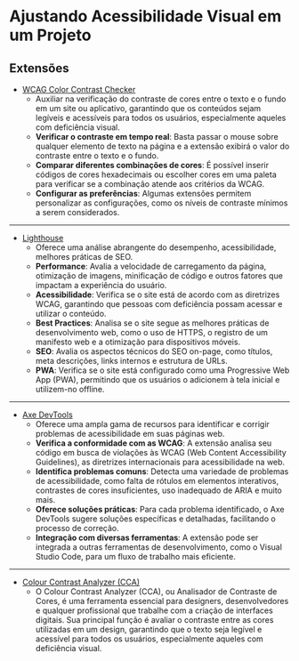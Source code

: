 # Ajustando Acessibilidade Visual em um Projeto

 ## Extensões
- [WCAG Color Contrast Checker](https://chromewebstore.google.com/detail/wcag-color-contrast-check/plnahcmalebffmaghcpcmpaciebdhgdf?hl=pt-PT&utm_source=ext_sidebar)
	- Auxiliar na verificação do contraste de cores entre o texto e o fundo em um site ou aplicativo, garantindo que os conteúdos sejam legíveis e acessíveis para todos os usuários, especialmente aqueles com deficiência visual.
	- **Verificar o contraste em tempo real**: Basta passar o mouse sobre qualquer elemento de texto na página e a extensão exibirá o valor do contraste entre o texto e o fundo.
	- **Comparar diferentes combinações de cores**: É possível inserir códigos de cores hexadecimais ou escolher cores em uma paleta para verificar se a combinação atende aos critérios da WCAG.
	- **Configurar as preferências**: Algumas extensões permitem personalizar as configurações, como os níveis de contraste mínimos a serem considerados.
___
- [Lighthouse](https://chromewebstore.google.com/detail/lighthouse/blipmdconlkpinefehnmjammfjpmpbjk?hl=pt-PT)
	- Oferece uma análise abrangente do desempenho, acessibilidade, melhores práticas de SEO.
	- **Performance**: Avalia a velocidade de carregamento da página, otimização de imagens, minificação de código e outros fatores que impactam a experiência do usuário.
	- **Acessibilidade**: Verifica se o site está de acordo com as diretrizes WCAG, garantindo que pessoas com deficiência possam acessar e utilizar o conteúdo.
	- **Best Practices**: Analisa se o site segue as melhores práticas de desenvolvimento web, como o uso de HTTPS, o registro de um manifesto web e a otimização para dispositivos móveis.
	- **SEO**: Avalia os aspectos técnicos do SEO on-page, como títulos, meta descrições, links internos e estrutura de URLs.
	- **PWA**: Verifica se o site está configurado como uma Progressive Web App (PWA), permitindo que os usuários o adicionem à tela inicial e utilizem-no offline.
___
- [Axe DevTools](https://chromewebstore.google.com/detail/axe-devtools-web-accessib/lhdoppojpmngadmnindnejefpokejbdd?hl=pt-PT)
	- Oferece uma ampla gama de recursos para identificar e corrigir problemas de acessibilidade em suas páginas web.
	- **Verifica a conformidade com as WCAG**: A extensão analisa seu código em busca de violações às WCAG (Web Content Accessibility Guidelines), as diretrizes internacionais para acessibilidade na web.
	- **Identifica problemas comuns**: Detecta uma variedade de problemas de acessibilidade, como falta de rótulos em elementos interativos, contrastes de cores insuficientes, uso inadequado de ARIA e muito mais.
	- **Oferece soluções práticas**: Para cada problema identificado, o Axe DevTools sugere soluções específicas e detalhadas, facilitando o processo de correção.
	- **Integração com diversas ferramentas**: A extensão pode ser integrada a outras ferramentas de desenvolvimento, como o Visual Studio Code, para um fluxo de trabalho mais eficiente.
___
- [Colour Contrast Analyzer (CCA)](https://developer.paciellogroup.com/color-contrast-checker/)
	- O Colour Contrast Analyzer (CCA), ou Analisador de Contraste de Cores, é uma ferramenta essencial para designers, desenvolvedores e qualquer profissional que trabalhe com a criação de interfaces digitais. Sua principal função é avaliar o contraste entre as cores utilizadas em um design, garantindo que o texto seja legível e acessível para todos os usuários, especialmente aqueles com deficiência visual.
